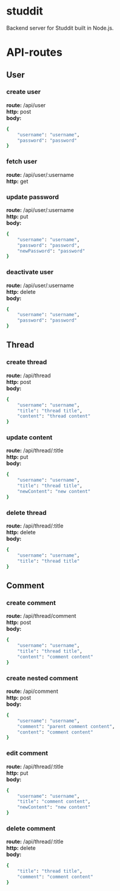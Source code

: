 # studdit
Backend server for Studdit built in Node.js.

# API-routes

## User
### create user
**route:** /api/user\
**http:** post\
**body:**
```sh
{
    "username": "username",
    "password": "password"
}
```

### fetch user
**route:** /api/user/:username\
**http:** get

### update password
**route:** /api/user/:username\
**http:** put\
**body:**
```sh
{
    "username": "username",
    "password": "password",
    "newPassword": "password"
}
```

### deactivate user
**route:** /api/user/:username\
**http:** delete\
**body:**
```sh
{
    "username": "username",
    "password": "password"
}
```

## Thread
### create thread
**route:** /api/thread\
**http:** post\
**body:**
```sh
{
    "username": "username",
    "title": "thread title",
    "content": "thread content"
}
```

### update content
**route:** /api/thread/:title\
**http:** put\
**body:**
```sh
{
    "username": "username",
    "title": "thread title",
    "newContent": "new content"
}
```

### delete thread
**route:** /api/thread/:title\
**http:** delete\
**body:**
```sh
{
    "username": "username",
    "title": "thread title"
}
```

## Comment
### create comment
**route:** /api/thread/comment\
**http:** post\
**body:**
```sh
{
    "username": "username",
    "title": "thread title",
    "content": "comment content"
}
```

### create nested comment
**route:** /api/comment\
**http:** post\
**body:**
```sh
{
    "username": "username",
    "comment": "parent comment content",
    "content": "comment content"
}
```

### edit comment
**route:** /api/thread/:title\
**http:** put\
**body:**
```sh
{
    "username": "username",
    "title": "comment content",
    "newContent": "new content"
}
```

### delete comment
**route:** /api/thread/:title\
**http:** delete\
**body:**
```sh
{
    "title": "thread title",
    "comment": "comment content"
}
```

